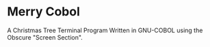 # Merry Cobol
 A Christmas Tree Terminal Program Written in GNU-COBOL using the Obscure "Screen Section".